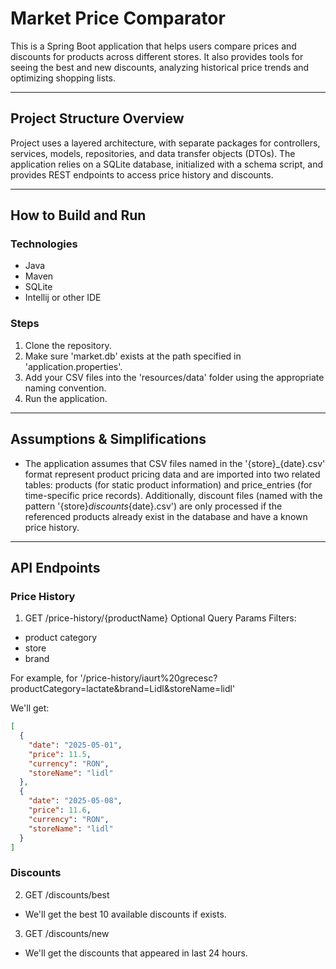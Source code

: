 # Market Price Comparator

This is a Spring Boot application that helps users compare prices and discounts for products across different stores. It also provides tools for seeing the best and new discounts, analyzing historical price trends and optimizing shopping lists.

---

##  Project Structure Overview

Project uses a layered architecture, with separate packages for controllers, services, models, repositories, and data transfer objects (DTOs). The application relies on a SQLite database, initialized with a schema script, and provides REST endpoints to access price history and discounts.

---

## How to Build and Run

### Technologies

- Java
- Maven
- SQLite
- Intellij or other IDE

### Steps

1. Clone the repository.
2. Make sure 'market.db' exists at the path specified in 'application.properties'.
3. Add your CSV files into the 'resources/data' folder using the appropriate naming convention.
4. Run the application.

---

## Assumptions & Simplifications
- The application assumes that CSV files named in the '{store}_{date}.csv' format represent product pricing data and are imported into two related tables: products (for static product information) and price_entries (for time-specific price records). Additionally, discount files (named with the pattern '{store}_discounts_{date}.csv') are only processed if the referenced products already exist in the database and have a known price history.

---

## API Endpoints

### Price History
1. GET /price-history/{productName}
Optional Query Params Filters:
- product category
- store
- brand

For example, for '/price-history/iaurt%20grecesc?productCategory=lactate&brand=Lidl&storeName=lidl' 

We'll get:
```json
[
  {
    "date": "2025-05-01",
    "price": 11.5,
    "currency": "RON",
    "storeName": "lidl"
  },
  {
    "date": "2025-05-08",
    "price": 11.6,
    "currency": "RON",
    "storeName": "lidl"
  }
]
```


### Discounts

2. GET /discounts/best
- We'll get the best 10 available discounts if exists.

3. GET /discounts/new
 - We'll get the discounts that appeared in last 24 hours.
